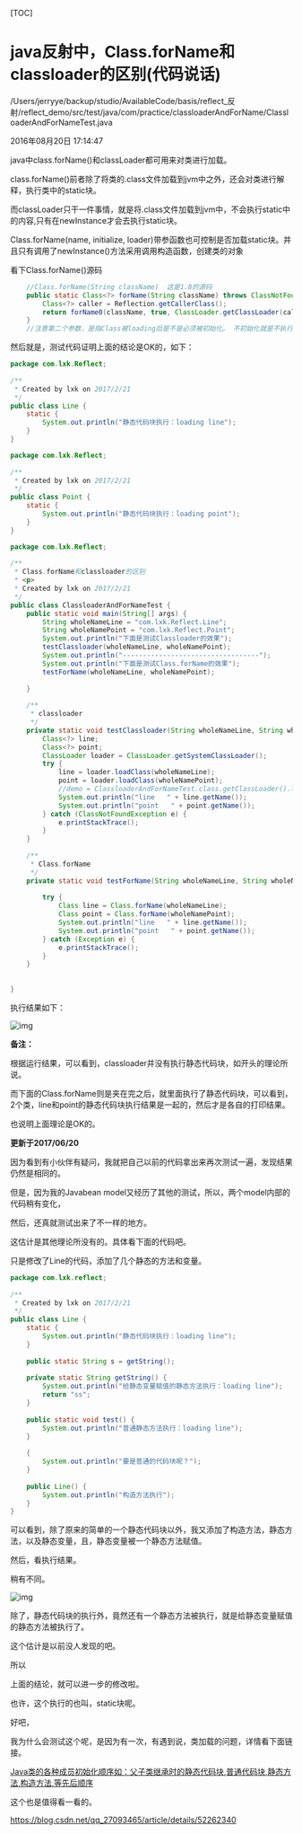 [TOC]



# java反射中，Class.forName和classloader的区别(代码说话)

/Users/jerryye/backup/studio/AvailableCode/basis/reflect_反射/reflect_demo/src/test/java/com/practice/classloaderAndForName/ClassloaderAndForNameTest.java



2016年08月20日 17:14:47

java中class.forName()和classLoader都可用来对类进行加载。

class.forName()前者除了将类的.class文件加载到jvm中之外，还会对类进行解释，执行类中的static块。

而classLoader只干一件事情，就是将.class文件加载到jvm中，不会执行static中的内容,只有在newInstance才会去执行static块。

Class.forName(name, initialize, loader)带参函数也可控制是否加载static块。并且只有调用了newInstance()方法采用调用构造函数，创建类的对象

看下Class.forName()源码

```java
	//Class.forName(String className)  这是1.8的源码
    public static Class<?> forName(String className) throws ClassNotFoundException {
        Class<?> caller = Reflection.getCallerClass();
        return forName0(className, true, ClassLoader.getClassLoader(caller), caller);
    }
	//注意第二个参数，是指Class被loading后是不是必须被初始化。 不初始化就是不执行static的代码即静态代码
```

然后就是，测试代码证明上面的结论是OK的，如下：

```java
package com.lxk.Reflect;
 
/**
 * Created by lxk on 2017/2/21
 */
public class Line {
    static {
        System.out.println("静态代码块执行：loading line");
    }
}
```





```java
package com.lxk.Reflect;
 
/**
 * Created by lxk on 2017/2/21
 */
public class Point {
    static {
        System.out.println("静态代码块执行：loading point");
    }
}
```



```java
package com.lxk.Reflect;
 
/**
 * Class.forName和classloader的区别
 * <p>
 * Created by lxk on 2017/2/21
 */
public class ClassloaderAndForNameTest {
    public static void main(String[] args) {
        String wholeNameLine = "com.lxk.Reflect.Line";
        String wholeNamePoint = "com.lxk.Reflect.Point";
        System.out.println("下面是测试Classloader的效果");
        testClassloader(wholeNameLine, wholeNamePoint);
        System.out.println("----------------------------------");
        System.out.println("下面是测试Class.forName的效果");
        testForName(wholeNameLine, wholeNamePoint);
 
    }
 
    /**
     * classloader
     */
    private static void testClassloader(String wholeNameLine, String wholeNamePoint) {
        Class<?> line;
        Class<?> point;
        ClassLoader loader = ClassLoader.getSystemClassLoader();
        try {
            line = loader.loadClass(wholeNameLine);
            point = loader.loadClass(wholeNamePoint);
            //demo = ClassloaderAndForNameTest.class.getClassLoader().loadClass(wholeNamePoint);//这个也是可以的
            System.out.println("line   " + line.getName());
            System.out.println("point   " + point.getName());
        } catch (ClassNotFoundException e) {
            e.printStackTrace();
        }
    }
 
    /**
     * Class.forName
     */
    private static void testForName(String wholeNameLine, String wholeNamePoint) {
 
        try {
            Class line = Class.forName(wholeNameLine);
            Class point = Class.forName(wholeNamePoint);
            System.out.println("line   " + line.getName());
            System.out.println("point   " + point.getName());
        } catch (Exception e) {
            e.printStackTrace();
        }
    }
 
 
}
```

执行结果如下：



![img](image-201904072019/20170221112623949.png)



**备注：**

根据运行结果，可以看到，classloader并没有执行静态代码块，如开头的理论所说。

而下面的Class.forName则是夹在完之后，就里面执行了静态代码块，可以看到，2个类，line和point的静态代码块执行结果是一起的，然后才是各自的打印结果。

也说明上面理论是OK的。



**更新于2017/06/20**

因为看到有小伙伴有疑问，我就把自己以前的代码拿出来再次测试一遍，发现结果仍然是相同的。

但是，因为我的Javabean model又经历了其他的测试，所以，两个model内部的代码稍有变化，

然后，还真就测试出来了不一样的地方。

这估计是其他理论所没有的。具体看下面的代码吧。

只是修改了Line的代码，添加了几个静态的方法和变量。



```java
package com.lxk.reflect;
 
/**
 * Created by lxk on 2017/2/21
 */
public class Line {
    static {
        System.out.println("静态代码块执行：loading line");
    }
 
    public static String s = getString();
 
    private static String getString() {
        System.out.println("给静态变量赋值的静态方法执行：loading line");
        return "ss";
    }
 
    public static void test() {
        System.out.println("普通静态方法执行：loading line");
    }
 
    {
        System.out.println("要是普通的代码块呢？");
    }
 
    public Line() {
        System.out.println("构造方法执行");
    }
}
```

可以看到，除了原来的简单的一个静态代码块以外，我又添加了构造方法，静态方法，以及静态变量，且，静态变量被一个静态方法赋值。

然后，看执行结果。

稍有不同。

![img](image-201904072019/20170620180434156.png)

除了，静态代码块的执行外，竟然还有一个静态方法被执行，就是给静态变量赋值的静态方法被执行了。

这个估计是以前没人发现的吧。

所以

上面的结论，就可以进一步的修改啦。

也许，这个执行的也叫，static块呢。

好吧，

我为什么会测试这个呢，是因为有一次，有遇到说，类加载的问题，详情看下面链接。

[Java类的各种成员初始化顺序如：父子类继承时的静态代码块,普通代码块,静态方法,构造方法,等先后顺序](http://blog.csdn.net/qq_27093465/article/details/70292221)

这个也是值得看一看的。





<https://blog.csdn.net/qq_27093465/article/details/52262340>